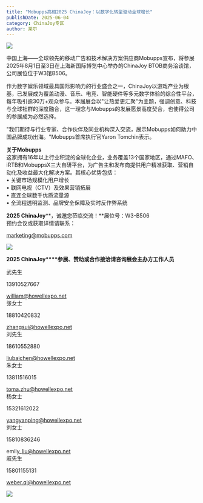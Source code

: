 ```yaml
---
title: "Mobupps亮相2025 ChinaJoy：以数字化转型驱动全球增长"
publishDate: 2025-06-04
category: ChinaJoy专区
author: 莱尔
---
```


![](https://ec-net-1251389766.cos.ap-shanghai.myqcloud.com/wp-content/uploads/2025/06/20250604154435971.png)

中国上海——全球领先的移动广告和技术解决方案供应商Mobupps宣布，将参展2025年8月1日至3日在上海新国际博览中心举办的ChinaJoy BTOB商务洽谈馆，公司展位位于W3馆B506。

作为数字娱乐领域最具国际影响力的行业盛会之一，ChinaJoy以游戏产业为根基，已发展成为覆盖动漫、音乐、电竞、智能硬件等多元数字体验的综合性平台，每年吸引逾30万+观众参与。本届展会以"让热爱更汇聚"为主题，强调创意、科技与全球社群的深度融合，这一理念与Mobupps的发展愿景高度契合，也使得公司的参展成为必然选择。

"我们期待与行业专家、合作伙伴及同业机构深入交流，展示Mobupps如何助力中国品牌成功出海。"Mobupps首席执行官Yaron Tomchin表示。

**关于Mobupps**  
这家拥有16年以上行业积淀的全球化企业，业务覆盖13个国家地区，通过MAFO、iRTB和MobuppsX三大自研平台，为广告主和发布商提供用户精准获取、营销自动化及收益最大化解决方案。其核心优势包括：  
• 关键市场规模化用户增长  
• 联网电视（CTV）及效果营销拓展  
• 直连全球数千优质流量源  
• 全流程透明监测、品牌安全保障及实时反作弊系统

**2025 ChinaJoy****，诚邀您莅临交流！**展位号：W3-B506  
预约会议或获取详情请联系：

marketing@mobupps.com

![](https://ec-net-1251389766.cos.ap-shanghai.myqcloud.com/wp-content/uploads/2025/06/20250604154438214.png)

**2025 ChinaJoy****参展、赞助或合作接洽请咨询展会主办方工作人员**

武先生

13910527667

william@howellexpo.net  
张女士

18810420832

zhangsui@howellexpo.net  
刘先生

18610552880

liubaichen@howellexpo.net  
朱女士

13811516015

toma.zhu@howellexpo.net  
杨女士

15321612022

yangyanping@howellexpo.net  
刘女士

15810836246

emily\_liu@howellexpo.net  
戚先生

15801155131

weber.qi@howellexpo.net

![](https://ec-net-1251389766.cos.ap-shanghai.myqcloud.com/wp-content/uploads/2025/06/20250604154442749.png)
